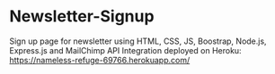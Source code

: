 # Newsletter-Signup
Sign up page for newsletter using HTML, CSS, JS, Boostrap, Node.js, Express.js and MailChimp API Integration deployed on Heroku:
https://nameless-refuge-69766.herokuapp.com/
